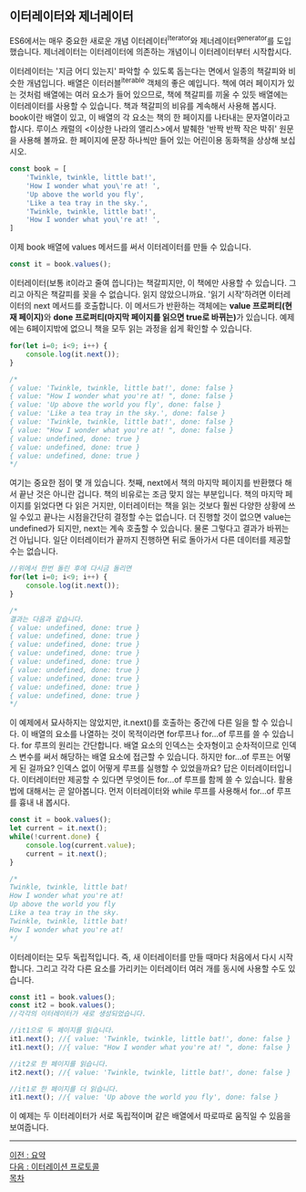 ## 이터레이터와 제너레이터
ES6에서는 매우 중요한 새로운 개념 이터레이터<sup>Iterator</sup>와 제너레이터<sup>generator</sup>를 도입했습니다. 제너레이터는 이터레이터에 의존하는 개념이니 이터레이터부터 시작합시다.

이터레이터는 '지금 어디 있는지' 파악할 수 있도록 돕는다는 면에서 일종의 책갈피와 비슷한 개념입니다. 배열은 이터러블<sup>iterable</sup> 객체의 좋은 예입니다. 책에 여러 페이지가 있는 것처럼 배열에는 여러 요소가 들어 있으므로, 책에 책갈피를 끼울 수 있듯 배열에는 이터레이터를 사용할 수 있습니다. 책과 책갈피의 비유를 계속해서 사용해 봅시다. book이란 배열이 있고, 이 배열의 각 요소는 책의 한 페이지를 나타내는 문자열이라고 합시다. 루이스 캐럴의 <이상한 나라의 앨리스>에서 발췌한 '반짝 반짝 작은 박쥐' 원문을 사용해 볼까요. 한 페이지에 문장 하나씩만 들어 있는 어린이용 동화책을 상상해 보십시오.

~~~javascript
const book = [
    'Twinkle, twinkle, little bat!',
    'How I wonder what you\'re at! ',
    'Up above the world you fly',
    'Like a tea tray in the sky.',
    'Twinkle, twinkle, little bat!',
    'How I wonder what you\'re at! ',
]
~~~

이제 book 배열에 values 메서드를 써서 이터레이터를 만들 수 있습니다.

~~~javascript
const it = book.values();
~~~

이터레이터(보통 it이라고 줄여 씁니다)는 책갈피지만, 이 책에만 사용할 수 있습니다. 그리고 아직은 책갈피를 꽂을 수 없습니다. 읽지 않았으니까요. '읽기 시작'하려면 이터레이터의 next 메서드를 호출합니다. 이 메서드가 반환하는 객체에는 <b>value 프로퍼티(현재 페이지)</b>와 <b>done 프로퍼티(마지막 페이지를 읽으면 true로 바뀌는)</b>가 있습니다. 예제에는 6페이지밖에 없으니 책을 모두 읽는 과정을 쉽게 확인할 수 있습니다.

~~~javascript
for(let i=0; i<9; i++) {
    console.log(it.next());
}

/*
{ value: 'Twinkle, twinkle, little bat!', done: false }
{ value: "How I wonder what you're at! ", done: false }
{ value: 'Up above the world you fly', done: false }
{ value: 'Like a tea tray in the sky.', done: false }
{ value: 'Twinkle, twinkle, little bat!', done: false }
{ value: "How I wonder what you're at! ", done: false }
{ value: undefined, done: true }
{ value: undefined, done: true }
{ value: undefined, done: true }
*/
~~~

여기는 중요한 점이 몇 개 있습니다. 첫째, next에서 책의 마지막 페이지를 반환했다 해서 끝난 것은 아니란 겁니다. 책의 비유로는 조금 맞지 않는 부분입니다. 책의 마지막 페이지를 읽었다면 다 읽은 거지만, 이터레이터는 책을 읽는 것보다 훨씬 다양한 상황에 쓰일 수있고 끝나는 시점을간단히 결정할 수는 없습니다. 더 진행할 것이 없으면 value는 undefined가 되지만, next는 계속 호출할 수 있습니다. 물론 그렇다고 결과가 바뀌는 건 아닙니다. 일단 이터레이터가 끝까지 진행하면 뒤로 돌아가서 다른 데이터를 제공할 수는 없습니다.

~~~javascript
//위에서 한번 돌린 후에 다시금 돌리면
for(let i=0; i<9; i++) {
    console.log(it.next());
}

/*
결과는 다음과 같습니다.
{ value: undefined, done: true }
{ value: undefined, done: true }
{ value: undefined, done: true }
{ value: undefined, done: true }
{ value: undefined, done: true }
{ value: undefined, done: true }
{ value: undefined, done: true }
{ value: undefined, done: true }
{ value: undefined, done: true }
*/
~~~

이 예제에서 묘사하지는 않았지만, it.next()를 호출하는 중간에 다른 일을 할 수 있습니다. 이 배열의 요소를 나열하는 것이 목적이라면 for루프나 for...of 루프를 쓸 수 있습니다. for 루프의 원리는 간단합니다. 배열 요소의 인덱스는 숫자형이고 순차적이므로 인덱스 변수를 써서 해당하는 배열 요소에 접근할 수 있습니다. 하지만 for...of 루프는 어떻게 된 걸까요? 인덱스 없이 어떻게 루프를 실행할 수 있었을까요? 답은 이터레이터입니다. 이터레이터만 제공할 수 있다면 무엇이든 for...of 루프를 함께 쓸 수 있습니다. 활용법에 대해서는 곧 알아봅니다. 먼저 이터레이터와 while 루프를 사용해서 for...of 루프를 흉내 내 봅시다.

~~~javascript
const it = book.values();
let current = it.next();
while(!current.done) {
    console.log(current.value);
    current = it.next();
}

/*
Twinkle, twinkle, little bat!
How I wonder what you're at!
Up above the world you fly
Like a tea tray in the sky.
Twinkle, twinkle, little bat!
How I wonder what you're at!
*/
~~~

이터레이터는 모두 독립적입니다. 즉, 새 이터레이터를 만들 때마다 처음에서 다시 시작합니다. 그리고 각각 다른 요소를 가리키는 이터레이터 여러 개를 동시에 사용할 수도 있습니다.

~~~javascript
const it1 = book.values();
const it2 = book.values();
//각각의 이터레이터가 새로 생성되었습니다.

//it1으로 두 페이지를 읽습니다.
it1.next(); //{ value: 'Twinkle, twinkle, little bat!', done: false }
it1.next(); //{ value: "How I wonder what you're at! ", done: false }

//it2로 한 페이지를 읽습니다.
it2.next(); //{ value: 'Twinkle, twinkle, little bat!', done: false }

//it1로 한 페이지를 더 읽습니다.
it1.next(); //{ value: 'Up above the world you fly', done: false }
~~~

이 예제는 두 이터레이터가 서로 독립적이며 같은 배열에서 따로따로 움직일 수 있음을 보여줍니다.

***
[이전 : 요약](../CHAPTER_11/11.6.md) <br/>
[다음 : 이터레이션 프로토콜](12.1.md) <br/>
[목차](../progressCheck.md)